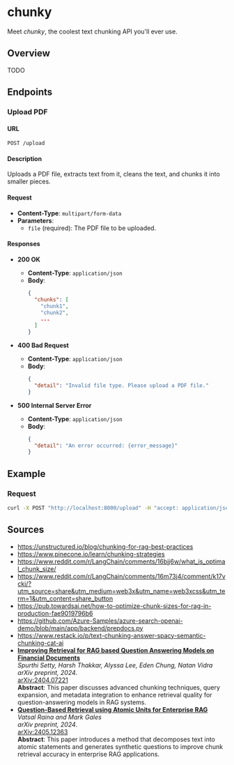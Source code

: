 # chunky
Meet *chunky*, the coolest text chunking API you'll ever use.

## Overview
TODO

## Endpoints

### Upload PDF

#### URL
`POST /upload`

#### Description
Uploads a PDF file, extracts text from it, cleans the text, and chunks it into smaller pieces.

#### Request
- **Content-Type**: `multipart/form-data`
- **Parameters**:
  - `file` (required): The PDF file to be uploaded.

#### Responses

- **200 OK**
  - **Content-Type**: `application/json`
  - **Body**:
    ```json
    {
      "chunks": [
        "chunk1",
        "chunk2",
        ...
      ]
    }
    ```

- **400 Bad Request**
  - **Content-Type**: `application/json`
  - **Body**:
    ```json
    {
      "detail": "Invalid file type. Please upload a PDF file."
    }
    ```

- **500 Internal Server Error**
  - **Content-Type**: `application/json`
  - **Body**:
    ```json
    {
      "detail": "An error occurred: {error_message}"
    }
    ```

## Example

### Request
```bash
curl -X POST "http://localhost:8000/upload" -H "accept: application/json" -H "Content-Type: multipart/form-data" -F "file=@path/to/your/file.pdf"
```

## Sources
- https://unstructured.io/blog/chunking-for-rag-best-practices
- https://www.pinecone.io/learn/chunking-strategies
- https://www.reddit.com/r/LangChain/comments/16bjj6w/what_is_optimal_chunk_size/
- https://www.reddit.com/r/LangChain/comments/16m73j4/comment/k17vcki/?utm_source=share&utm_medium=web3x&utm_name=web3xcss&utm_term=1&utm_content=share_button
- https://pub.towardsai.net/how-to-optimize-chunk-sizes-for-rag-in-production-fae9019796b6
- https://github.com/Azure-Samples/azure-search-openai-demo/blob/main/app/backend/prepdocs.py
- https://www.restack.io/p/text-chunking-answer-spacy-semantic-chunking-cat-ai
- **[Improving Retrieval for RAG based Question Answering Models on Financial Documents](https://arxiv.org/abs/2404.07221)**  
  *Spurthi Setty, Harsh Thakkar, Alyssa Lee, Eden Chung, Natan Vidra*  
  *arXiv preprint, 2024*.  
  [arXiv:2404.07221](https://arxiv.org/abs/2404.07221)  
  **Abstract**: This paper discusses advanced chunking techniques, query expansion, and metadata integration to enhance retrieval quality for question-answering models in RAG systems.
- **[Question-Based Retrieval using Atomic Units for Enterprise RAG](https://arxiv.org/abs/2405.12363)**  
  *Vatsal Raina and Mark Gales*  
  *arXiv preprint, 2024*.  
  [arXiv:2405.12363](https://arxiv.org/abs/2405.12363)  
  **Abstract**: This paper introduces a method that decomposes text into atomic statements and generates synthetic questions to improve chunk retrieval accuracy in enterprise RAG applications.